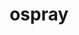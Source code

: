 ---
title: "ospray"
layout: cache
categories: [package, develop]
meta: {"versions": ["2.10.0", "2.8.0"], "compilers": ["gcc@=11.1.0"], "oss": ["ubuntu20.04"], "platforms": ["linux"], "targets": ["x86_64_v3"], "stacks": ["data-vis-sdk", "e4s", "root"], "num_specs": 50, "num_specs_by_stack": {"data-vis-sdk": 25, "root": 50, "e4s": 25}}
spec_details: [{"hash": "tkdh6ja2rpzg5lwfxr4cvztyj7lghp2t", "compiler": "gcc@=11.1.0", "versions": ["2.8.0"], "os": "ubuntu20.04", "platform": "linux", "target": "x86_64_v3", "variants": ["~apps", "build_system=cmake", "build_type=RelWithDebInfo", "+denoiser", "generator=make", "~glm", "~ipo", "+mpi"], "stacks": ["data-vis-sdk", "root"], "size": "-", "tarball": "https://binaries.spack.io/develop/build_cache/linux-ubuntu20.04-x86_64_v3/gcc-11.1.0/ospray-2.8.0/linux-ubuntu20.04-x86_64_v3-gcc-11.1.0-ospray-2.8.0-tkdh6ja2rpzg5lwfxr4cvztyj7lghp2t.spack"}, {"hash": "s2ivlgdwd3rezckyyvamb23r4yd24sbo", "compiler": "gcc@=11.1.0", "versions": ["2.10.0"], "os": "ubuntu20.04", "platform": "linux", "target": "x86_64_v3", "variants": ["~apps", "build_system=cmake", "build_type=Release", "+denoiser", "generator=make", "~glm", "~ipo", "+mpi"], "stacks": ["e4s", "root"], "size": "-", "tarball": "https://binaries.spack.io/develop/build_cache/linux-ubuntu20.04-x86_64_v3/gcc-11.1.0/ospray-2.10.0/linux-ubuntu20.04-x86_64_v3-gcc-11.1.0-ospray-2.10.0-s2ivlgdwd3rezckyyvamb23r4yd24sbo.spack"}, {"hash": "2u5o53747kch5xhr4r2iczy3szs7opx3", "compiler": "gcc@=11.1.0", "versions": ["2.10.0"], "os": "ubuntu20.04", "platform": "linux", "target": "x86_64_v3", "variants": ["~apps", "build_system=cmake", "build_type=Release", "+denoiser", "generator=make", "~glm", "~ipo", "+mpi"], "stacks": ["e4s", "root"], "size": "-", "tarball": "https://binaries.spack.io/develop/build_cache/linux-ubuntu20.04-x86_64_v3/gcc-11.1.0/ospray-2.10.0/linux-ubuntu20.04-x86_64_v3-gcc-11.1.0-ospray-2.10.0-2u5o53747kch5xhr4r2iczy3szs7opx3.spack"}, {"hash": "h6mmav5kqqluacuzvvmjdovc547ahmpj", "compiler": "gcc@=11.1.0", "versions": ["2.10.0"], "os": "ubuntu20.04", "platform": "linux", "target": "x86_64_v3", "variants": ["~apps", "build_system=cmake", "build_type=Release", "+denoiser", "generator=make", "~glm", "~ipo", "+mpi"], "stacks": ["e4s", "root"], "size": "-", "tarball": "https://binaries.spack.io/develop/build_cache/linux-ubuntu20.04-x86_64_v3/gcc-11.1.0/ospray-2.10.0/linux-ubuntu20.04-x86_64_v3-gcc-11.1.0-ospray-2.10.0-h6mmav5kqqluacuzvvmjdovc547ahmpj.spack"}, {"hash": "xix2xxyanc6eneeonrdl7qvxibbzr25n", "compiler": "gcc@=11.1.0", "versions": ["2.10.0"], "os": "ubuntu20.04", "platform": "linux", "target": "x86_64_v3", "variants": ["~apps", "build_system=cmake", "build_type=RelWithDebInfo", "+denoiser", "generator=make", "~glm", "~ipo", "+mpi"], "stacks": ["e4s", "root"], "size": "-", "tarball": "https://binaries.spack.io/develop/build_cache/linux-ubuntu20.04-x86_64_v3/gcc-11.1.0/ospray-2.10.0/linux-ubuntu20.04-x86_64_v3-gcc-11.1.0-ospray-2.10.0-xix2xxyanc6eneeonrdl7qvxibbzr25n.spack"}, {"hash": "uk26ijsvpluxtlalfc3rvb627thipn22", "compiler": "gcc@=11.1.0", "versions": ["2.8.0"], "os": "ubuntu20.04", "platform": "linux", "target": "x86_64_v3", "variants": ["~apps", "build_system=cmake", "build_type=Release", "+denoiser", "generator=make", "~glm", "~ipo", "+mpi"], "stacks": ["data-vis-sdk", "root"], "size": "-", "tarball": "https://binaries.spack.io/develop/build_cache/linux-ubuntu20.04-x86_64_v3/gcc-11.1.0/ospray-2.8.0/linux-ubuntu20.04-x86_64_v3-gcc-11.1.0-ospray-2.8.0-uk26ijsvpluxtlalfc3rvb627thipn22.spack"}, {"hash": "7panuothf7bvo4dawhs5sgtiursoezlf", "compiler": "gcc@=11.1.0", "versions": ["2.8.0"], "os": "ubuntu20.04", "platform": "linux", "target": "x86_64_v3", "variants": ["~apps", "build_system=cmake", "build_type=Release", "+denoiser", "generator=make", "~glm", "~ipo", "+mpi"], "stacks": ["data-vis-sdk", "root"], "size": "-", "tarball": "https://binaries.spack.io/develop/build_cache/linux-ubuntu20.04-x86_64_v3/gcc-11.1.0/ospray-2.8.0/linux-ubuntu20.04-x86_64_v3-gcc-11.1.0-ospray-2.8.0-7panuothf7bvo4dawhs5sgtiursoezlf.spack"}, {"hash": "3sswxyfqpzeeso6jgd6ej5eqqntvvgec", "compiler": "gcc@=11.1.0", "versions": ["2.8.0"], "os": "ubuntu20.04", "platform": "linux", "target": "x86_64_v3", "variants": ["~apps", "build_system=cmake", "build_type=Release", "+denoiser", "generator=make", "~glm", "~ipo", "+mpi"], "stacks": ["data-vis-sdk", "root"], "size": "-", "tarball": "https://binaries.spack.io/develop/build_cache/linux-ubuntu20.04-x86_64_v3/gcc-11.1.0/ospray-2.8.0/linux-ubuntu20.04-x86_64_v3-gcc-11.1.0-ospray-2.8.0-3sswxyfqpzeeso6jgd6ej5eqqntvvgec.spack"}, {"hash": "n74htssryar4ckgf2s7jkuxu6td6b6ej", "compiler": "gcc@=11.1.0", "versions": ["2.8.0"], "os": "ubuntu20.04", "platform": "linux", "target": "x86_64_v3", "variants": ["~apps", "build_system=cmake", "build_type=RelWithDebInfo", "+denoiser", "generator=make", "~glm", "~ipo", "+mpi"], "stacks": ["data-vis-sdk", "root"], "size": "-", "tarball": "https://binaries.spack.io/develop/build_cache/linux-ubuntu20.04-x86_64_v3/gcc-11.1.0/ospray-2.8.0/linux-ubuntu20.04-x86_64_v3-gcc-11.1.0-ospray-2.8.0-n74htssryar4ckgf2s7jkuxu6td6b6ej.spack"}, {"hash": "kl3lj7blsugoqdd52fl2hgugmb3yqzmt", "compiler": "gcc@=11.1.0", "versions": ["2.8.0"], "os": "ubuntu20.04", "platform": "linux", "target": "x86_64_v3", "variants": ["~apps", "build_system=cmake", "build_type=Release", "+denoiser", "generator=make", "~glm", "~ipo", "+mpi"], "stacks": ["data-vis-sdk", "root"], "size": "-", "tarball": "https://binaries.spack.io/develop/build_cache/linux-ubuntu20.04-x86_64_v3/gcc-11.1.0/ospray-2.8.0/linux-ubuntu20.04-x86_64_v3-gcc-11.1.0-ospray-2.8.0-kl3lj7blsugoqdd52fl2hgugmb3yqzmt.spack"}, {"hash": "bdcf5lremxm7n7hojchiwbpiptibfyhk", "compiler": "gcc@=11.1.0", "versions": ["2.10.0"], "os": "ubuntu20.04", "platform": "linux", "target": "x86_64_v3", "variants": ["~apps", "build_system=cmake", "build_type=Release", "+denoiser", "generator=make", "~glm", "~ipo", "+mpi"], "stacks": ["e4s", "root"], "size": "-", "tarball": "https://binaries.spack.io/develop/build_cache/linux-ubuntu20.04-x86_64_v3/gcc-11.1.0/ospray-2.10.0/linux-ubuntu20.04-x86_64_v3-gcc-11.1.0-ospray-2.10.0-bdcf5lremxm7n7hojchiwbpiptibfyhk.spack"}, {"hash": "22p2pixfadbv4zwmzasmugrdbfafptvb", "compiler": "gcc@=11.1.0", "versions": ["2.8.0"], "os": "ubuntu20.04", "platform": "linux", "target": "x86_64_v3", "variants": ["~apps", "build_system=cmake", "build_type=RelWithDebInfo", "+denoiser", "generator=make", "~glm", "~ipo", "+mpi"], "stacks": ["data-vis-sdk", "root"], "size": "-", "tarball": "https://binaries.spack.io/develop/build_cache/linux-ubuntu20.04-x86_64_v3/gcc-11.1.0/ospray-2.8.0/linux-ubuntu20.04-x86_64_v3-gcc-11.1.0-ospray-2.8.0-22p2pixfadbv4zwmzasmugrdbfafptvb.spack"}, {"hash": "y54druauivlvmtoqvt6lyjn5nsicc5zl", "compiler": "gcc@=11.1.0", "versions": ["2.8.0"], "os": "ubuntu20.04", "platform": "linux", "target": "x86_64_v3", "variants": ["~apps", "build_system=cmake", "build_type=Release", "+denoiser", "generator=make", "~glm", "~ipo", "+mpi"], "stacks": ["data-vis-sdk", "root"], "size": "-", "tarball": "https://binaries.spack.io/develop/build_cache/linux-ubuntu20.04-x86_64_v3/gcc-11.1.0/ospray-2.8.0/linux-ubuntu20.04-x86_64_v3-gcc-11.1.0-ospray-2.8.0-y54druauivlvmtoqvt6lyjn5nsicc5zl.spack"}, {"hash": "zgc4yfoq4azbtzjgzdoz3sg3tk7yrlpg", "compiler": "gcc@=11.1.0", "versions": ["2.8.0"], "os": "ubuntu20.04", "platform": "linux", "target": "x86_64_v3", "variants": ["~apps", "build_system=cmake", "build_type=Release", "+denoiser", "generator=make", "~glm", "~ipo", "+mpi"], "stacks": ["data-vis-sdk", "root"], "size": "-", "tarball": "https://binaries.spack.io/develop/build_cache/linux-ubuntu20.04-x86_64_v3/gcc-11.1.0/ospray-2.8.0/linux-ubuntu20.04-x86_64_v3-gcc-11.1.0-ospray-2.8.0-zgc4yfoq4azbtzjgzdoz3sg3tk7yrlpg.spack"}, {"hash": "h6fgr24ywm3j25jyzeezybgoglba57lr", "compiler": "gcc@=11.1.0", "versions": ["2.10.0"], "os": "ubuntu20.04", "platform": "linux", "target": "x86_64_v3", "variants": ["~apps", "build_system=cmake", "build_type=Release", "+denoiser", "generator=make", "~glm", "~ipo", "+mpi"], "stacks": ["e4s", "root"], "size": "-", "tarball": "https://binaries.spack.io/develop/build_cache/linux-ubuntu20.04-x86_64_v3/gcc-11.1.0/ospray-2.10.0/linux-ubuntu20.04-x86_64_v3-gcc-11.1.0-ospray-2.10.0-h6fgr24ywm3j25jyzeezybgoglba57lr.spack"}, {"hash": "o6zoucgj5bxqsvtedeteq2dk4sbcy5if", "compiler": "gcc@=11.1.0", "versions": ["2.10.0"], "os": "ubuntu20.04", "platform": "linux", "target": "x86_64_v3", "variants": ["~apps", "build_system=cmake", "build_type=Release", "+denoiser", "generator=make", "~glm", "~ipo", "+mpi"], "stacks": ["e4s", "root"], "size": "-", "tarball": "https://binaries.spack.io/develop/build_cache/linux-ubuntu20.04-x86_64_v3/gcc-11.1.0/ospray-2.10.0/linux-ubuntu20.04-x86_64_v3-gcc-11.1.0-ospray-2.10.0-o6zoucgj5bxqsvtedeteq2dk4sbcy5if.spack"}, {"hash": "5qy67qein2pon2qwmgdnc7nn4e3ybgm7", "compiler": "gcc@=11.1.0", "versions": ["2.10.0"], "os": "ubuntu20.04", "platform": "linux", "target": "x86_64_v3", "variants": ["~apps", "build_system=cmake", "build_type=RelWithDebInfo", "+denoiser", "generator=make", "~glm", "~ipo", "+mpi"], "stacks": ["e4s", "root"], "size": "-", "tarball": "https://binaries.spack.io/develop/build_cache/linux-ubuntu20.04-x86_64_v3/gcc-11.1.0/ospray-2.10.0/linux-ubuntu20.04-x86_64_v3-gcc-11.1.0-ospray-2.10.0-5qy67qein2pon2qwmgdnc7nn4e3ybgm7.spack"}, {"hash": "43drvu72qgs2mju4k6uhjvpu2fokxsah", "compiler": "gcc@=11.1.0", "versions": ["2.10.0"], "os": "ubuntu20.04", "platform": "linux", "target": "x86_64_v3", "variants": ["~apps", "build_system=cmake", "build_type=Release", "+denoiser", "generator=make", "~glm", "~ipo", "+mpi"], "stacks": ["e4s", "root"], "size": "-", "tarball": "https://binaries.spack.io/develop/build_cache/linux-ubuntu20.04-x86_64_v3/gcc-11.1.0/ospray-2.10.0/linux-ubuntu20.04-x86_64_v3-gcc-11.1.0-ospray-2.10.0-43drvu72qgs2mju4k6uhjvpu2fokxsah.spack"}, {"hash": "oreagkncqiwo2oitizezrd22gkevlxf6", "compiler": "gcc@=11.1.0", "versions": ["2.8.0"], "os": "ubuntu20.04", "platform": "linux", "target": "x86_64_v3", "variants": ["~apps", "build_system=cmake", "build_type=Release", "+denoiser", "generator=make", "~glm", "~ipo", "+mpi"], "stacks": ["data-vis-sdk", "root"], "size": "-", "tarball": "https://binaries.spack.io/develop/build_cache/linux-ubuntu20.04-x86_64_v3/gcc-11.1.0/ospray-2.8.0/linux-ubuntu20.04-x86_64_v3-gcc-11.1.0-ospray-2.8.0-oreagkncqiwo2oitizezrd22gkevlxf6.spack"}, {"hash": "a36pdjpjtohrcmekq7iek4pnsunx7paf", "compiler": "gcc@=11.1.0", "versions": ["2.10.0"], "os": "ubuntu20.04", "platform": "linux", "target": "x86_64_v3", "variants": ["~apps", "build_system=cmake", "build_type=Release", "+denoiser", "generator=make", "~glm", "~ipo", "+mpi"], "stacks": ["e4s", "root"], "size": "-", "tarball": "https://binaries.spack.io/develop/build_cache/linux-ubuntu20.04-x86_64_v3/gcc-11.1.0/ospray-2.10.0/linux-ubuntu20.04-x86_64_v3-gcc-11.1.0-ospray-2.10.0-a36pdjpjtohrcmekq7iek4pnsunx7paf.spack"}, {"hash": "tjgn3hk3bq4jpu4wplkrwl3jvwc7k7ye", "compiler": "gcc@=11.1.0", "versions": ["2.8.0"], "os": "ubuntu20.04", "platform": "linux", "target": "x86_64_v3", "variants": ["~apps", "build_system=cmake", "build_type=RelWithDebInfo", "+denoiser", "generator=make", "~glm", "~ipo", "+mpi"], "stacks": ["data-vis-sdk", "root"], "size": "-", "tarball": "https://binaries.spack.io/develop/build_cache/linux-ubuntu20.04-x86_64_v3/gcc-11.1.0/ospray-2.8.0/linux-ubuntu20.04-x86_64_v3-gcc-11.1.0-ospray-2.8.0-tjgn3hk3bq4jpu4wplkrwl3jvwc7k7ye.spack"}, {"hash": "tficsmxxgm2hulrtpnntqs2ajs4ykdkf", "compiler": "gcc@=11.1.0", "versions": ["2.8.0"], "os": "ubuntu20.04", "platform": "linux", "target": "x86_64_v3", "variants": ["~apps", "build_system=cmake", "build_type=Release", "+denoiser", "generator=make", "~glm", "~ipo", "+mpi"], "stacks": ["data-vis-sdk", "root"], "size": "-", "tarball": "https://binaries.spack.io/develop/build_cache/linux-ubuntu20.04-x86_64_v3/gcc-11.1.0/ospray-2.8.0/linux-ubuntu20.04-x86_64_v3-gcc-11.1.0-ospray-2.8.0-tficsmxxgm2hulrtpnntqs2ajs4ykdkf.spack"}, {"hash": "motfwm35nabbdmjgrlokqml5ikahznqj", "compiler": "gcc@=11.1.0", "versions": ["2.8.0"], "os": "ubuntu20.04", "platform": "linux", "target": "x86_64_v3", "variants": ["~apps", "build_system=cmake", "build_type=Release", "+denoiser", "generator=make", "~glm", "~ipo", "+mpi"], "stacks": ["data-vis-sdk", "root"], "size": "-", "tarball": "https://binaries.spack.io/develop/build_cache/linux-ubuntu20.04-x86_64_v3/gcc-11.1.0/ospray-2.8.0/linux-ubuntu20.04-x86_64_v3-gcc-11.1.0-ospray-2.8.0-motfwm35nabbdmjgrlokqml5ikahznqj.spack"}, {"hash": "7f6kufrag5m3ivom4zerz67mn52xdj2v", "compiler": "gcc@=11.1.0", "versions": ["2.8.0"], "os": "ubuntu20.04", "platform": "linux", "target": "x86_64_v3", "variants": ["~apps", "build_system=cmake", "build_type=Release", "+denoiser", "generator=make", "~glm", "~ipo", "+mpi"], "stacks": ["data-vis-sdk", "root"], "size": "-", "tarball": "https://binaries.spack.io/develop/build_cache/linux-ubuntu20.04-x86_64_v3/gcc-11.1.0/ospray-2.8.0/linux-ubuntu20.04-x86_64_v3-gcc-11.1.0-ospray-2.8.0-7f6kufrag5m3ivom4zerz67mn52xdj2v.spack"}, {"hash": "bdhlnpgtx6ks3whwtxnmup5dsyke2bws", "compiler": "gcc@=11.1.0", "versions": ["2.10.0"], "os": "ubuntu20.04", "platform": "linux", "target": "x86_64_v3", "variants": ["~apps", "build_system=cmake", "build_type=RelWithDebInfo", "+denoiser", "generator=make", "~glm", "~ipo", "+mpi"], "stacks": ["e4s", "root"], "size": "-", "tarball": "https://binaries.spack.io/develop/build_cache/linux-ubuntu20.04-x86_64_v3/gcc-11.1.0/ospray-2.10.0/linux-ubuntu20.04-x86_64_v3-gcc-11.1.0-ospray-2.10.0-bdhlnpgtx6ks3whwtxnmup5dsyke2bws.spack"}, {"hash": "zvqfjrek4vbso2irr74djzhakhswvmtv", "compiler": "gcc@=11.1.0", "versions": ["2.8.0"], "os": "ubuntu20.04", "platform": "linux", "target": "x86_64_v3", "variants": ["~apps", "build_system=cmake", "build_type=Release", "+denoiser", "generator=make", "~glm", "~ipo", "+mpi"], "stacks": ["data-vis-sdk", "root"], "size": "-", "tarball": "https://binaries.spack.io/develop/build_cache/linux-ubuntu20.04-x86_64_v3/gcc-11.1.0/ospray-2.8.0/linux-ubuntu20.04-x86_64_v3-gcc-11.1.0-ospray-2.8.0-zvqfjrek4vbso2irr74djzhakhswvmtv.spack"}, {"hash": "sivkfvmf46zidsmaaltitsjcuxjp3oki", "compiler": "gcc@=11.1.0", "versions": ["2.10.0"], "os": "ubuntu20.04", "platform": "linux", "target": "x86_64_v3", "variants": ["~apps", "build_system=cmake", "build_type=RelWithDebInfo", "+denoiser", "generator=make", "~glm", "~ipo", "+mpi"], "stacks": ["e4s", "root"], "size": "-", "tarball": "https://binaries.spack.io/develop/build_cache/linux-ubuntu20.04-x86_64_v3/gcc-11.1.0/ospray-2.10.0/linux-ubuntu20.04-x86_64_v3-gcc-11.1.0-ospray-2.10.0-sivkfvmf46zidsmaaltitsjcuxjp3oki.spack"}, {"hash": "en2gd6m6rr7l5ohvcfd6avcqysv5cwee", "compiler": "gcc@=11.1.0", "versions": ["2.10.0"], "os": "ubuntu20.04", "platform": "linux", "target": "x86_64_v3", "variants": ["~apps", "build_system=cmake", "build_type=RelWithDebInfo", "+denoiser", "generator=make", "~glm", "~ipo", "+mpi"], "stacks": ["e4s", "root"], "size": "-", "tarball": "https://binaries.spack.io/develop/build_cache/linux-ubuntu20.04-x86_64_v3/gcc-11.1.0/ospray-2.10.0/linux-ubuntu20.04-x86_64_v3-gcc-11.1.0-ospray-2.10.0-en2gd6m6rr7l5ohvcfd6avcqysv5cwee.spack"}, {"hash": "gl6sx3tdzrqo24nxkcm4cppnypv6gewg", "compiler": "gcc@=11.1.0", "versions": ["2.10.0"], "os": "ubuntu20.04", "platform": "linux", "target": "x86_64_v3", "variants": ["~apps", "build_system=cmake", "build_type=Release", "+denoiser", "generator=make", "~glm", "~ipo", "+mpi"], "stacks": ["e4s", "root"], "size": "-", "tarball": "https://binaries.spack.io/develop/build_cache/linux-ubuntu20.04-x86_64_v3/gcc-11.1.0/ospray-2.10.0/linux-ubuntu20.04-x86_64_v3-gcc-11.1.0-ospray-2.10.0-gl6sx3tdzrqo24nxkcm4cppnypv6gewg.spack"}, {"hash": "k7jla5lop3yrqriwkrzskw6ohydcd3zq", "compiler": "gcc@=11.1.0", "versions": ["2.8.0"], "os": "ubuntu20.04", "platform": "linux", "target": "x86_64_v3", "variants": ["~apps", "build_system=cmake", "build_type=Release", "+denoiser", "generator=make", "~glm", "~ipo", "+mpi"], "stacks": ["data-vis-sdk", "root"], "size": "-", "tarball": "https://binaries.spack.io/develop/build_cache/linux-ubuntu20.04-x86_64_v3/gcc-11.1.0/ospray-2.8.0/linux-ubuntu20.04-x86_64_v3-gcc-11.1.0-ospray-2.8.0-k7jla5lop3yrqriwkrzskw6ohydcd3zq.spack"}, {"hash": "cw4n53hufc5vkh6xbni4tgayw3nmvfp6", "compiler": "gcc@=11.1.0", "versions": ["2.10.0"], "os": "ubuntu20.04", "platform": "linux", "target": "x86_64_v3", "variants": ["~apps", "build_system=cmake", "build_type=RelWithDebInfo", "+denoiser", "generator=make", "~glm", "~ipo", "+mpi"], "stacks": ["e4s", "root"], "size": "-", "tarball": "https://binaries.spack.io/develop/build_cache/linux-ubuntu20.04-x86_64_v3/gcc-11.1.0/ospray-2.10.0/linux-ubuntu20.04-x86_64_v3-gcc-11.1.0-ospray-2.10.0-cw4n53hufc5vkh6xbni4tgayw3nmvfp6.spack"}, {"hash": "7gbtl3qh2v5xd7jv7y6zjqbpeogufnz2", "compiler": "gcc@=11.1.0", "versions": ["2.10.0"], "os": "ubuntu20.04", "platform": "linux", "target": "x86_64_v3", "variants": ["~apps", "build_system=cmake", "build_type=RelWithDebInfo", "+denoiser", "generator=make", "~glm", "~ipo", "+mpi"], "stacks": ["e4s", "root"], "size": "-", "tarball": "https://binaries.spack.io/develop/build_cache/linux-ubuntu20.04-x86_64_v3/gcc-11.1.0/ospray-2.10.0/linux-ubuntu20.04-x86_64_v3-gcc-11.1.0-ospray-2.10.0-7gbtl3qh2v5xd7jv7y6zjqbpeogufnz2.spack"}, {"hash": "zhmifoxcjmnivimp3zefi6za53mo6qrr", "compiler": "gcc@=11.1.0", "versions": ["2.8.0"], "os": "ubuntu20.04", "platform": "linux", "target": "x86_64_v3", "variants": ["~apps", "build_system=cmake", "build_type=Release", "+denoiser", "generator=make", "~glm", "~ipo", "+mpi"], "stacks": ["data-vis-sdk", "root"], "size": "-", "tarball": "https://binaries.spack.io/develop/build_cache/linux-ubuntu20.04-x86_64_v3/gcc-11.1.0/ospray-2.8.0/linux-ubuntu20.04-x86_64_v3-gcc-11.1.0-ospray-2.8.0-zhmifoxcjmnivimp3zefi6za53mo6qrr.spack"}, {"hash": "4hmazixpu7iqybbqzlhijaqnadmnb3bf", "compiler": "gcc@=11.1.0", "versions": ["2.10.0"], "os": "ubuntu20.04", "platform": "linux", "target": "x86_64_v3", "variants": ["~apps", "build_system=cmake", "build_type=Release", "+denoiser", "generator=make", "~glm", "~ipo", "+mpi"], "stacks": ["e4s", "root"], "size": "-", "tarball": "https://binaries.spack.io/develop/build_cache/linux-ubuntu20.04-x86_64_v3/gcc-11.1.0/ospray-2.10.0/linux-ubuntu20.04-x86_64_v3-gcc-11.1.0-ospray-2.10.0-4hmazixpu7iqybbqzlhijaqnadmnb3bf.spack"}, {"hash": "vqj74upf73y42sriri352p2vfohiuv3e", "compiler": "gcc@=11.1.0", "versions": ["2.8.0"], "os": "ubuntu20.04", "platform": "linux", "target": "x86_64_v3", "variants": ["~apps", "build_system=cmake", "build_type=RelWithDebInfo", "+denoiser", "generator=make", "~glm", "~ipo", "+mpi"], "stacks": ["data-vis-sdk", "root"], "size": "-", "tarball": "https://binaries.spack.io/develop/build_cache/linux-ubuntu20.04-x86_64_v3/gcc-11.1.0/ospray-2.8.0/linux-ubuntu20.04-x86_64_v3-gcc-11.1.0-ospray-2.8.0-vqj74upf73y42sriri352p2vfohiuv3e.spack"}, {"hash": "qz55m7hhs44l5zozvfef35gbmsj3462t", "compiler": "gcc@=11.1.0", "versions": ["2.8.0"], "os": "ubuntu20.04", "platform": "linux", "target": "x86_64_v3", "variants": ["~apps", "build_system=cmake", "build_type=Release", "+denoiser", "generator=make", "~glm", "~ipo", "+mpi"], "stacks": ["data-vis-sdk", "root"], "size": "-", "tarball": "https://binaries.spack.io/develop/build_cache/linux-ubuntu20.04-x86_64_v3/gcc-11.1.0/ospray-2.8.0/linux-ubuntu20.04-x86_64_v3-gcc-11.1.0-ospray-2.8.0-qz55m7hhs44l5zozvfef35gbmsj3462t.spack"}, {"hash": "nfnrilv7nq3upnby6baetltf5wbeqo2g", "compiler": "gcc@=11.1.0", "versions": ["2.10.0"], "os": "ubuntu20.04", "platform": "linux", "target": "x86_64_v3", "variants": ["~apps", "build_system=cmake", "build_type=RelWithDebInfo", "+denoiser", "generator=make", "~glm", "~ipo", "+mpi"], "stacks": ["e4s", "root"], "size": "-", "tarball": "https://binaries.spack.io/develop/build_cache/linux-ubuntu20.04-x86_64_v3/gcc-11.1.0/ospray-2.10.0/linux-ubuntu20.04-x86_64_v3-gcc-11.1.0-ospray-2.10.0-nfnrilv7nq3upnby6baetltf5wbeqo2g.spack"}, {"hash": "opfhz42lqvo54kfms32ls6lc4blyja6t", "compiler": "gcc@=11.1.0", "versions": ["2.10.0"], "os": "ubuntu20.04", "platform": "linux", "target": "x86_64_v3", "variants": ["~apps", "build_system=cmake", "build_type=RelWithDebInfo", "+denoiser", "generator=make", "~glm", "~ipo", "+mpi"], "stacks": ["e4s", "root"], "size": "-", "tarball": "https://binaries.spack.io/develop/build_cache/linux-ubuntu20.04-x86_64_v3/gcc-11.1.0/ospray-2.10.0/linux-ubuntu20.04-x86_64_v3-gcc-11.1.0-ospray-2.10.0-opfhz42lqvo54kfms32ls6lc4blyja6t.spack"}, {"hash": "risdw77noii5i3orpkfpgomyuyfxvskp", "compiler": "gcc@=11.1.0", "versions": ["2.10.0"], "os": "ubuntu20.04", "platform": "linux", "target": "x86_64_v3", "variants": ["~apps", "build_system=cmake", "build_type=Release", "+denoiser", "generator=make", "~glm", "~ipo", "+mpi"], "stacks": ["e4s", "root"], "size": "-", "tarball": "https://binaries.spack.io/develop/build_cache/linux-ubuntu20.04-x86_64_v3/gcc-11.1.0/ospray-2.10.0/linux-ubuntu20.04-x86_64_v3-gcc-11.1.0-ospray-2.10.0-risdw77noii5i3orpkfpgomyuyfxvskp.spack"}, {"hash": "kkimyryoflsgh4ql4fp2mmxip47eyu63", "compiler": "gcc@=11.1.0", "versions": ["2.8.0"], "os": "ubuntu20.04", "platform": "linux", "target": "x86_64_v3", "variants": ["~apps", "build_system=cmake", "build_type=Release", "+denoiser", "generator=make", "~glm", "~ipo", "+mpi"], "stacks": ["data-vis-sdk", "root"], "size": "-", "tarball": "https://binaries.spack.io/develop/build_cache/linux-ubuntu20.04-x86_64_v3/gcc-11.1.0/ospray-2.8.0/linux-ubuntu20.04-x86_64_v3-gcc-11.1.0-ospray-2.8.0-kkimyryoflsgh4ql4fp2mmxip47eyu63.spack"}, {"hash": "jvcczkcxpz6ahs4ovqs5cundyh2aoh77", "compiler": "gcc@=11.1.0", "versions": ["2.10.0"], "os": "ubuntu20.04", "platform": "linux", "target": "x86_64_v3", "variants": ["~apps", "build_system=cmake", "build_type=Release", "+denoiser", "generator=make", "~glm", "~ipo", "+mpi"], "stacks": ["e4s", "root"], "size": "-", "tarball": "https://binaries.spack.io/develop/build_cache/linux-ubuntu20.04-x86_64_v3/gcc-11.1.0/ospray-2.10.0/linux-ubuntu20.04-x86_64_v3-gcc-11.1.0-ospray-2.10.0-jvcczkcxpz6ahs4ovqs5cundyh2aoh77.spack"}, {"hash": "srjyqkh5tpgo7oqysigzypdgrmsy5vt3", "compiler": "gcc@=11.1.0", "versions": ["2.10.0"], "os": "ubuntu20.04", "platform": "linux", "target": "x86_64_v3", "variants": ["~apps", "build_system=cmake", "build_type=Release", "+denoiser", "generator=make", "~glm", "~ipo", "+mpi"], "stacks": ["e4s", "root"], "size": "-", "tarball": "https://binaries.spack.io/develop/build_cache/linux-ubuntu20.04-x86_64_v3/gcc-11.1.0/ospray-2.10.0/linux-ubuntu20.04-x86_64_v3-gcc-11.1.0-ospray-2.10.0-srjyqkh5tpgo7oqysigzypdgrmsy5vt3.spack"}, {"hash": "dn5yzobnju76llrycaqb7q2jp32uxuxg", "compiler": "gcc@=11.1.0", "versions": ["2.8.0"], "os": "ubuntu20.04", "platform": "linux", "target": "x86_64_v3", "variants": ["~apps", "build_system=cmake", "build_type=RelWithDebInfo", "+denoiser", "generator=make", "~glm", "~ipo", "+mpi"], "stacks": ["data-vis-sdk", "root"], "size": "-", "tarball": "https://binaries.spack.io/develop/build_cache/linux-ubuntu20.04-x86_64_v3/gcc-11.1.0/ospray-2.8.0/linux-ubuntu20.04-x86_64_v3-gcc-11.1.0-ospray-2.8.0-dn5yzobnju76llrycaqb7q2jp32uxuxg.spack"}, {"hash": "y3qcgfazgx4awjx76upjwp2upctoj5yi", "compiler": "gcc@=11.1.0", "versions": ["2.8.0"], "os": "ubuntu20.04", "platform": "linux", "target": "x86_64_v3", "variants": ["~apps", "build_system=cmake", "build_type=Release", "+denoiser", "generator=make", "~glm", "~ipo", "+mpi"], "stacks": ["data-vis-sdk", "root"], "size": "-", "tarball": "https://binaries.spack.io/develop/build_cache/linux-ubuntu20.04-x86_64_v3/gcc-11.1.0/ospray-2.8.0/linux-ubuntu20.04-x86_64_v3-gcc-11.1.0-ospray-2.8.0-y3qcgfazgx4awjx76upjwp2upctoj5yi.spack"}, {"hash": "2ug4cbiu7mgnm4hpu4rmya7dk2kmq7nf", "compiler": "gcc@=11.1.0", "versions": ["2.8.0"], "os": "ubuntu20.04", "platform": "linux", "target": "x86_64_v3", "variants": ["~apps", "build_system=cmake", "build_type=Release", "+denoiser", "generator=make", "~glm", "~ipo", "+mpi"], "stacks": ["data-vis-sdk", "root"], "size": "-", "tarball": "https://binaries.spack.io/develop/build_cache/linux-ubuntu20.04-x86_64_v3/gcc-11.1.0/ospray-2.8.0/linux-ubuntu20.04-x86_64_v3-gcc-11.1.0-ospray-2.8.0-2ug4cbiu7mgnm4hpu4rmya7dk2kmq7nf.spack"}, {"hash": "tkwsohwh4mu3whdzkkgisetbj4fg256f", "compiler": "gcc@=11.1.0", "versions": ["2.10.0"], "os": "ubuntu20.04", "platform": "linux", "target": "x86_64_v3", "variants": ["~apps", "build_system=cmake", "build_type=Release", "+denoiser", "generator=make", "~glm", "~ipo", "+mpi"], "stacks": ["e4s", "root"], "size": "-", "tarball": "https://binaries.spack.io/develop/build_cache/linux-ubuntu20.04-x86_64_v3/gcc-11.1.0/ospray-2.10.0/linux-ubuntu20.04-x86_64_v3-gcc-11.1.0-ospray-2.10.0-tkwsohwh4mu3whdzkkgisetbj4fg256f.spack"}, {"hash": "5zwh6gi2b3pzcfbxpsfrg33tcsc5bg3t", "compiler": "gcc@=11.1.0", "versions": ["2.10.0"], "os": "ubuntu20.04", "platform": "linux", "target": "x86_64_v3", "variants": ["~apps", "build_system=cmake", "build_type=Release", "+denoiser", "generator=make", "~glm", "~ipo", "+mpi"], "stacks": ["e4s", "root"], "size": "-", "tarball": "https://binaries.spack.io/develop/build_cache/linux-ubuntu20.04-x86_64_v3/gcc-11.1.0/ospray-2.10.0/linux-ubuntu20.04-x86_64_v3-gcc-11.1.0-ospray-2.10.0-5zwh6gi2b3pzcfbxpsfrg33tcsc5bg3t.spack"}, {"hash": "g43vba6wjqnpfpfzumiqs7ml22j7gsfd", "compiler": "gcc@=11.1.0", "versions": ["2.8.0"], "os": "ubuntu20.04", "platform": "linux", "target": "x86_64_v3", "variants": ["~apps", "build_system=cmake", "build_type=Release", "+denoiser", "generator=make", "~glm", "~ipo", "+mpi"], "stacks": ["data-vis-sdk", "root"], "size": "-", "tarball": "https://binaries.spack.io/develop/build_cache/linux-ubuntu20.04-x86_64_v3/gcc-11.1.0/ospray-2.8.0/linux-ubuntu20.04-x86_64_v3-gcc-11.1.0-ospray-2.8.0-g43vba6wjqnpfpfzumiqs7ml22j7gsfd.spack"}, {"hash": "lutk7qphcb6std6afvfhqmbrxnqjdpxc", "compiler": "gcc@=11.1.0", "versions": ["2.8.0"], "os": "ubuntu20.04", "platform": "linux", "target": "x86_64_v3", "variants": ["~apps", "build_system=cmake", "build_type=Release", "+denoiser", "generator=make", "~glm", "~ipo", "+mpi"], "stacks": ["data-vis-sdk", "root"], "size": "-", "tarball": "https://binaries.spack.io/develop/build_cache/linux-ubuntu20.04-x86_64_v3/gcc-11.1.0/ospray-2.8.0/linux-ubuntu20.04-x86_64_v3-gcc-11.1.0-ospray-2.8.0-lutk7qphcb6std6afvfhqmbrxnqjdpxc.spack"}, {"hash": "cahdyvuo5wg67ppeyxwxzmznhforh7vi", "compiler": "gcc@=11.1.0", "versions": ["2.10.0"], "os": "ubuntu20.04", "platform": "linux", "target": "x86_64_v3", "variants": ["~apps", "build_system=cmake", "build_type=Release", "+denoiser", "generator=make", "~glm", "~ipo", "+mpi"], "stacks": ["e4s", "root"], "size": "-", "tarball": "https://binaries.spack.io/develop/build_cache/linux-ubuntu20.04-x86_64_v3/gcc-11.1.0/ospray-2.10.0/linux-ubuntu20.04-x86_64_v3-gcc-11.1.0-ospray-2.10.0-cahdyvuo5wg67ppeyxwxzmznhforh7vi.spack"}]
---